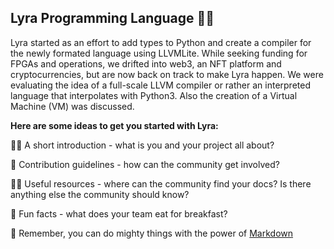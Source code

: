 ## Lyra Programming Language 👋🚀

Lyra started as an effort to add types to Python and create a compiler for the newly formated language using LLVMLite.
While seeking funding for FPGAs and operations, we drifted into web3, an NFT platform and cryptocurrencies, but are now
back on track to make Lyra happen. We were evaluating the idea of a full-scale LLVM compiler or rather an interpreted 
language that interpolates with Python3. Also the creation of a Virtual Machine (VM) was discussed.

**Here are some ideas to get you started with Lyra:**

🙋‍♀️ A short introduction - what is you and your project all about?

🌈 Contribution guidelines - how can the community get involved?

👩‍💻 Useful resources - where can the community find your docs? Is there anything else the community should know?

🍿 Fun facts - what does your team eat for breakfast?

🧙 Remember, you can do mighty things with the power of [Markdown](https://docs.github.com/github/writing-on-github/getting-started-with-writing-and-formatting-on-github/basic-writing-and-formatting-syntax)

